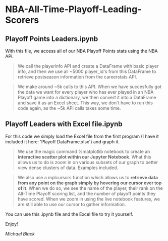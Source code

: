 # NBA-All-Time-Playoff-Leading-Scorers

## Playoff Points Leaders.ipynb
With this file, we access all of our NBA Playoff Points stats using the NBA API.

> We call the playerinfo API and create a DataFrame with basic player info, and then we use all ~5000 player_id's from this DataFrame to retrieve postseason information from the careerstats API.

> We make around ~5k calls to this API.  When we have succesfully got the data we want for every player who has ever played in an NBA Playoff game into a dictionary, we then convert it into a DataFrame and save it as an Excel sheet.  This way, we don't have to run this code again, as the ~5k API calls takes some time.

## Playoff Leaders with Excel file.ipynb
For this code we simply load the Excel file from the first program (I have it included it here: 'Playoff DataFrame.xlsx') and graph it.

> We use the magic command %matplotlib notebook to create an **interactive scatter plot within our Jupyter Notebook**.  What this allows us to do is zoom in on various subsets of our graph to better view dense clusters of data.  Examples included.

> We also use a mplcursors function which allows us to **retrieve data from any point on the graph simply by hovering our cursor over top of it**.  When we do so, we see the name of the player, their rank on the All-Time Playoff scoring list, and the number of playoff points they have scored.  When we zoom in using the live notebook features, we are still able to use our cursor to gather information.

You can use this .ipynb file and the Excel file to try it yourself.

Enjoy!

*Michael Black*

